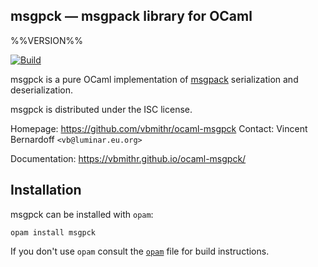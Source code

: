 msgpck — msgpack library for OCaml
----------------------------------
%%VERSION%%

[![Build](https://github.com/vbmithr/ocaml-msgpck/workflows/Build/badge.svg)](https://github.com/vbmithr/ocaml-msgpck/actions)

msgpck is a pure OCaml implementation of
[msgpack](https://msgpack.org/) serialization and deserialization.

msgpck is distributed under the ISC license.

Homepage: https://github.com/vbmithr/ocaml-msgpck
Contact: Vincent Bernardoff `<vb@luminar.eu.org>`

Documentation: https://vbmithr.github.io/ocaml-msgpck/

## Installation

msgpck can be installed with `opam`:

```
opam install msgpck
```

If you don't use `opam` consult the [`opam`](msgpck.opam) file for build
instructions.
